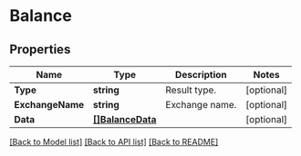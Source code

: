 # Balance

## Properties

Name | Type | Description | Notes
------------ | ------------- | ------------- | -------------
**Type** | **string** | Result type. | [optional] 
**ExchangeName** | **string** | Exchange name. | [optional] 
**Data** | [**[]BalanceData**](balance_data.md) |  | [optional] 

[[Back to Model list]](../README.md#documentation-for-models) [[Back to API list]](../README.md#documentation-for-api-endpoints) [[Back to README]](../README.md)


